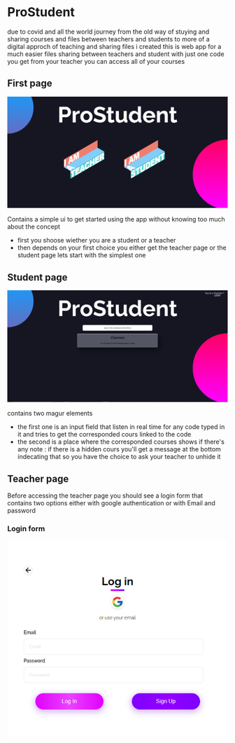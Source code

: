 # ProStudent

due to covid and all the world journey from the old way of stuying and sharing courses and files between teachers and students to more of a digital approch of teaching and sharing files i created this is web app for a much easier files sharing between teachers and student with just one code you get from your teacher you can access all of your courses

## First page

![first page](./src/media/mainpage.png)

Contains a simple ui to get started using the app without knowing too much about the concept

- first you shoose wiether you are a student or a teacher
- then depends on your first choice you either get the teacher page or the student page
  lets start with the simplest one

## Student page

![student page](./src/media/studentpage.png)

contains two magur elements

- the first one is an input field that listen in real time for any code typed in it and tries to get the corresponded cours linked to the code
- the second is a place where the corresponded courses shows if there's any
  note : if there is a hidden cours you'll get a message at the bottom indecating that so you have the choice to ask your teacher to unhide it

## Teacher page

Before accessing the teacher page you should see a login form that contains two options either with google authentication or with Email and password

### Login form

![login form](./src/media/loginform.png)
